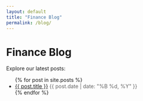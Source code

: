 ```yaml
---
layout: default
title: "Finance Blog"
permalink: /blog/
---
```


# Finance Blog

Explore our latest posts:

<ul>
  {% for post in site.posts %}
    <li>
      <a href="{{ post.url | relative_url }}">{{ post.title }}</a>
      <span style="color: #666;">{{ post.date | date: "%B %d, %Y" }}</span>
    </li>
  {% endfor %}
</ul>
